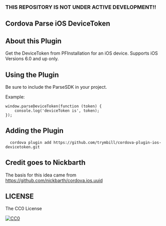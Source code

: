 ### THIS REPOSITORY IS NOT UNDER ACTIVE DEVELOPMENT!!

## Cordova Parse iOS DeviceToken

## About this Plugin

Get the DeviceToken from PFInstallation for an iOS device. Supports iOS Versions 6.0 and up only.

## Using the Plugin

Be sure to include the ParseSDK in your project.

Example:

```
window.parseDeviceToken(function (token) {
    console.log('deviceToken is', token);
});
```

## Adding the Plugin ##

```
  cordova plugin add https://github.com/trymbill/cordova-plugin-ios-devicetoken.git
```

## Credit goes to Nickbarth

The basis for this idea came from https://github.com/nickbarth/cordova.ios.uuid

## LICENSE ##

The CC0 License

[![CC0](http://i.creativecommons.org/l/zero/1.0/88x31.png)](http://creativecommons.org/publicdomain/zero/1.0/)
